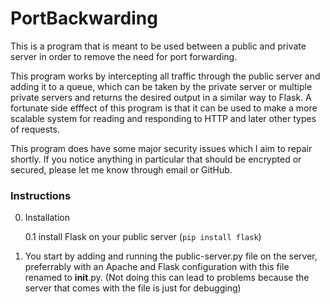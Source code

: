 # PortBackwarding
This is a program that is meant to be used between a public and private server in order to remove the need for port forwarding.

This program works by intercepting all traffic through the public server and adding it to a queue, which can be taken by the private server or multiple private servers and returns the desired output in a similar way to Flask. A fortunate
side efffect of this program is that it can be used to make a more scalable system for reading and responding to HTTP and later other types of requests.

This program does have some major security issues which I aim to repair shortly. If you notice anything in particular that should be encrypted or secured, please let me know through email or GitHub.

### Instructions

0. Installation

    0.1 install Flask on your public server (```pip install flask```)

1. You start by adding and running the public-server.py file on the server, preferrably with an Apache and Flask configuration with this file renamed to __init__.py. (Not doing this can lead to problems because the server that comes with the file is just for debugging)
